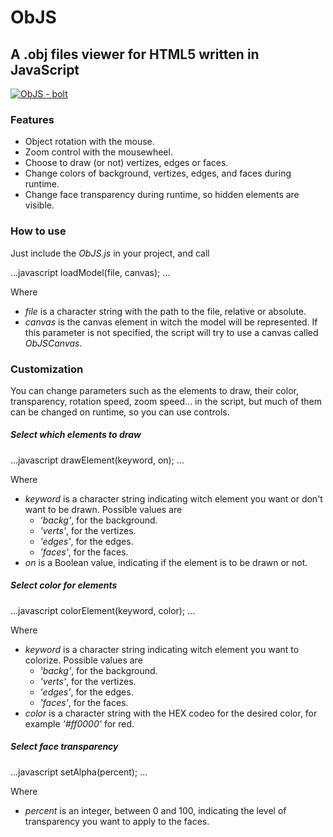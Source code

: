 ObJS
====

## A .obj files viewer for HTML5 written in JavaScript ###

<a href="http://imgur.com/S2p04Pr"><img src="http://i.imgur.com/S2p04Pr.png" title="ObJS - bolt" /></a>



### Features ###

* Object rotation with the mouse.
* Zoom control with the mousewheel.
* Choose to draw (or not) vertizes, edges or faces.
* Change colors of background, vertizes, edges, and faces during runtime.
* Change face transparency during runtime, so hidden elements are visible.



### How to use ###

Just include the *ObJS.js* in your project, and call

...javascript
loadModel(file, canvas);
...

Where 
* *file* is a character string with the path to the file, relative or absolute.
* *canvas* is the canvas element in witch the model will be represented. If this parameter is not specified, the script will try to use a canvas called *ObJSCanvas*.



### Customization ###

You can change parameters such as the elements to draw, their color, transparency, rotation speed, zoom speed... in the script, but much of them can be changed on runtime, so you can use controls.

##### Select which elements to draw #####

...javascript
drawElement(keyword, on);
...

Where
* *keyword* is a character string indicating witch element you want or don't want to be drawn. Possible values are
	- *'backg'*, for the background.
	- *'verts'*, for the vertizes.
	- *'edges'*, for the edges.
	- *'faces'*, for the faces.
* *on* is a Boolean value, indicating if the element is to be drawn or not.

##### Select color for elements #####

...javascript
colorElement(keyword, color);
...

Where
* *keyword* is a character string indicating witch element you want to colorize. Possible values are
	- *'backg'*, for the background.
	- *'verts'*, for the vertizes.
	- *'edges'*, for the edges.
	- *'faces'*, for the faces.
* *color* is a character string with the HEX codeo for the desired color, for example *'#ff0000'* for red.

##### Select face transparency #####

...javascript
setAlpha(percent);
...

Where
* *percent* is an integer, between 0 and 100, indicating the level of transparency you want to apply to the faces.